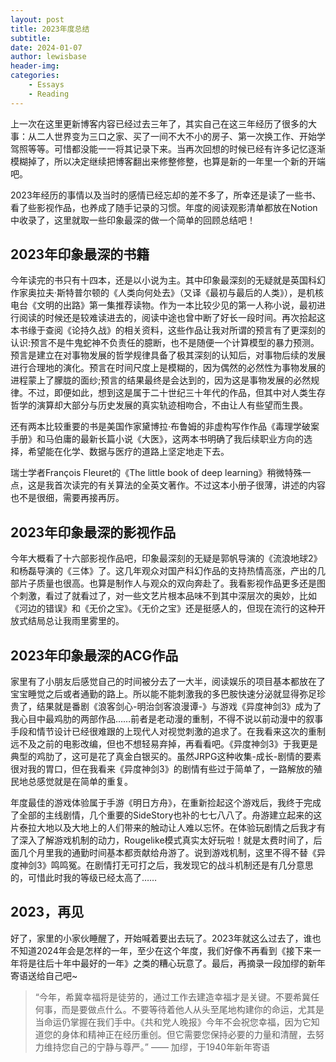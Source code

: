 ```yaml
---
layout: post
title: 2023年度总结
subtitle: 
date: 2024-01-07
author: lewisbase
header-img:
categories: 
    - Essays
    - Reading
---
```


上一次在这里更新博客内容已经过去三年了，其实自己在这三年经历了很多的大事：从二人世界变为三口之家、买了一间不大不小的房子、第一次换工作、开始学驾照等等。可惜都没能一一将其记录下来。当再次回想的时候已经有许多记忆逐渐模糊掉了，所以决定继续把博客翻出来修整修整，也算是新的一年里一个新的开端吧。

2023年经历的事情以及当时的感情已经忘却的差不多了，所幸还是读了一些书、看了些影视作品，也养成了随手记录的习惯。年度的阅读观影清单都放在Notion中收录了，这里就取一些印象最深的做一个简单的回顾总结吧！

## 2023年印象最深的书籍

今年读完的书只有十四本，还是以小说为主。其中印象最深刻的无疑就是英国科幻作家奥拉夫·斯特普尔顿的《人类向何处去》（又译《最初与最后的人类》），是机核电台《文明的出路》第一集推荐读物。作为一本比较少见的第一人称小说，最初进行阅读的时候还是较难读进去的，阅读中途也曾中断了好长一段时间。再次拾起这本书缘于查阅《论持久战》的相关资料，这些作品让我对所谓的预言有了更深刻的认识:预言不是牛鬼蛇神不负责任的臆断，也不是随便一个计算模型的暴力预测。预言是建立在对事物发展的哲学规律具备了极其深刻的认知后，对事物后续的发展进行合理地的演化。预言在时间尺度上是模糊的，因为偶然的必然性为事物发展的进程蒙上了朦胧的面纱;预言的结果最终是会达到的，因为这是事物发展的必然规律。不过，即便如此，想到这是属于二十世纪三十年代的作品，但其中对人类生存哲学的演算却大部分与历史发展的真实轨迹相吻合，不由让人有些望而生畏。

还有两本比较重要的书是美国作家黛博拉·布鲁姆的非虚构写作作品《毒理学破案手册》和马伯庸的最新长篇小说《大医》，这两本书明确了我后续职业方向的选择，希望能在化学、数据与医疗的道路上坚定地走下去。

瑞士学者François Fleuret的《The little book of deep learning》稍微特殊一点，这是我首次读完的有关算法的全英文著作。不过这本小册子很薄，讲述的内容也不是很细，需要再接再厉。

## 2023年印象最深的影视作品

今年大概看了十六部影视作品吧，印象最深刻的无疑是郭帆导演的《流浪地球2》和杨磊导演的《三体》了。这几年观众对国产科幻作品的支持热情高涨，产出的几部片子质量也很高。也算是制作人与观众的双向奔赴了。我看影视作品更多还是图个刺激，看过了就看过了，对一些文艺片根本品味不到其中深层次的奥妙，比如《河边的错误》和《无价之宝》。《无价之宝》还是挺感人的，但现在流行的这种开放式结局总让我雨里雾里的。

## 2023年印象最深的ACG作品

家里有了小朋友后感觉自己的时间被分去了一大半，阅读娱乐的项目基本都放在了宝宝睡觉之后或者通勤的路上。所以能不能刺激我的多巴胺快速分泌就显得弥足珍贵了，结果就是番剧《浪客剑心-明治剑客浪漫谭-》与游戏《异度神剑3》成为了我心目中最鸡肋的两部作品……前者是老动漫的重制，不得不说以前动漫中的叙事手段和情节设计已经很难跟的上现代人对视觉刺激的追求了。在我看来这次的重制远不及之前的电影改编，但也不想轻易弃掉，再看看吧。《异度神剑3》于我更是典型的鸡肋了，这可是花了真金白银买的。虽然JRPG这种收集-成长-剧情的要素很对我的胃口，但在我看来《异度神剑3》的剧情有些过于简单了，一路解放的殖民地总感觉就是在简单的重复。

年度最佳的游戏体验属于手游《明日方舟》，在重新捡起这个游戏后，我终于完成了全部的主线剧情，几个重要的SideStory也补的七七八八了。舟游建立起来的这片泰拉大地以及大地上的人们带来的触动让人难以忘怀。在体验玩剧情之后我才有了深入了解游戏机制的动力，Rougelike模式真实太好玩啦！就是太费时间了，后面几个月里我的通勤时间基本都贡献给舟游了。说到游戏机制，这里不得不替《异度神剑3》鸣鸣冤。在剧情打无可打之后，我发现它的战斗机制还是有几分意思的，可惜此时我的等级已经太高了……

## 2023，再见

好了，家里的小家伙睡醒了，开始喊着要出去玩了。2023年就这么过去了，谁也不知道2024年会是怎样的一年，至少在这个年度，我们好像不再看到《接下来一年将是往后十年中最好的一年》之类的糟心玩意了。最后，再摘录一段加缪的新年寄语送给自己吧~

> “今年，希冀幸福将是徒劳的，通过工作去建造幸福才是关键。不要希冀任何事，而是要做点什么。不要等待着他人从头至尾地构建你的命运，尤其是当命运仍掌握在我们手中。《共和党人晚报》今年不会祝您幸福，因为它知道您的身体和精神正在经历重创。但它需要您保持必要的力量和清醒，去努力维持您自己的宁静与尊严。” —— 加缪，于1940年新年寄语
